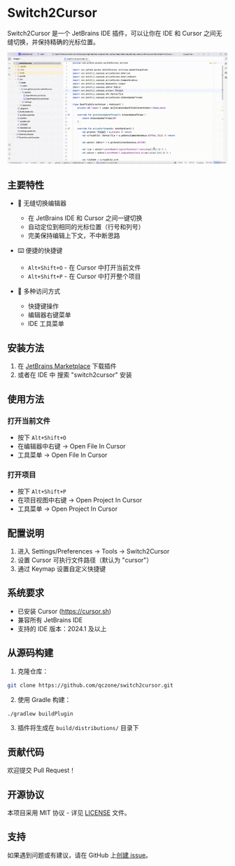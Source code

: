 # Switch2Cursor

Switch2Cursor 是一个 JetBrains IDE 插件，可以让你在 IDE 和 Cursor 之间无缝切换，并保持精确的光标位置。

![Switch2Cursor演示](images/switch-show.gif)

## 主要特性

- 🚀 无缝切换编辑器
  - 在 JetBrains IDE 和 Cursor 之间一键切换
  - 自动定位到相同的光标位置（行号和列号）
  - 完美保持编辑上下文，不中断思路

- ⌨️ 便捷的快捷键
  - `Alt+Shift+O` - 在 Cursor 中打开当前文件
  - `Alt+Shift+P` - 在 Cursor 中打开整个项目

- 🔧 多种访问方式
  - 快捷键操作
  - 编辑器右键菜单
  - IDE 工具菜单

## 安装方法

1. 在 [JetBrains Marketplace](https://plugins.jetbrains.com/plugin/26309-switch2cursor) 下载插件
2. 或者在 IDE 中 搜索 "switch2cursor" 安装

## 使用方法

### 打开当前文件

- 按下 `Alt+Shift+O`
- 在编辑器中右键 → Open File In Cursor
- 工具菜单 → Open File In Cursor

### 打开项目

- 按下 `Alt+Shift+P`
- 在项目视图中右键 → Open Project In Cursor
- 工具菜单 → Open Project In Cursor

## 配置说明

1. 进入 Settings/Preferences → Tools → Switch2Cursor
2. 设置 Cursor 可执行文件路径（默认为 "cursor"）
3. 通过 Keymap 设置自定义快捷键

## 系统要求

- 已安装 Cursor (https://cursor.sh)
- 兼容所有 JetBrains IDE
- 支持的 IDE 版本：2024.1 及以上

## 从源码构建

1. 克隆仓库：

```bash
git clone https://github.com/qczone/switch2cursor.git
```

2. 使用 Gradle 构建：

```bash
./gradlew buildPlugin
```

3. 插件将生成在 `build/distributions/` 目录下

## 贡献代码

欢迎提交 Pull Request！

## 开源协议

本项目采用 MIT 协议 - 详见 [LICENSE](LICENSE) 文件。

## 支持

如果遇到问题或有建议，请在 GitHub 上[创建 issue](https://github.com/qczone/switch2cursor/issues)。